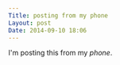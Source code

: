 ```yaml
---
Title: posting from my phone
Layout: post
Date: 2014-09-10 18:06
---
```


I'm posting this from my _phone_. 
